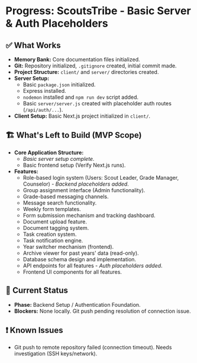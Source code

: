# Progress: ScoutsTribe - Basic Server & Auth Placeholders

## ✅ What Works

- **Memory Bank:** Core documentation files initialized.
- **Git:** Repository initialized, `.gitignore` created, initial commit made.
- **Project Structure:** `client/` and `server/` directories created.
- **Server Setup:**
    - Basic `package.json` initialized.
    - Express installed.
    - `nodemon` installed and `npm run dev` script added.
    - Basic `server/server.js` created with placeholder auth routes (`/api/auth/...`).
- **Client Setup:** Basic Next.js project initialized in `client/`.

## 🏗️ What's Left to Build (MVP Scope)

- **Core Application Structure:**
    - *Basic server setup complete.*
    - Basic frontend setup (Verify Next.js runs).
- **Features:**
    - Role-based login system (Users: Scout Leader, Grade Manager, Counselor) - *Backend placeholders added*.
    - Group assignment interface (Admin functionality).
    - Grade-based messaging channels.
    - Message search functionality.
    - Weekly form templates.
    - Form submission mechanism and tracking dashboard.
    - Document upload feature.
    - Document tagging system.
    - Task creation system.
    - Task notification engine.
    - Year switcher mechanism (frontend).
    - Archive viewer for past years' data (read-only).
    - Database schema design and implementation.
    - API endpoints for all features - *Auth placeholders added*.
    - Frontend UI components for all features.

## 🚦 Current Status

- **Phase:** Backend Setup / Authentication Foundation.
- **Blockers:** None locally. Git push pending resolution of connection issue.

## ❗ Known Issues

- Git push to remote repository failed (connection timeout). Needs investigation (SSH keys/network).